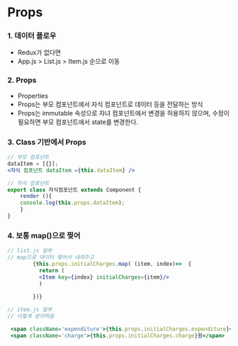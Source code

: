# Props

### 1. 데이터 플로우

* Redux가 없다면
* App.js > List.js > Item.js 순으로 이동&#x20;

### 2. Props

* Properties&#x20;
* Props는 부모 컴포넌트에서 자식 컴포넌트로 데이터 등을 전달하는 방식
* Props는 immutable 속성으로 자녀 컴포넌트에서 변경을 허용하지 않으며, 수정이 필요하면 부모 컴포넌트에서 state를 변경한다.

### 3. Class 기반에서 Props

```jsx
// 부모 컴포넌트
dataItem = [{}];
<자식 컴포넌트 dataItem ={this.dataItem} />

// 자식 컴포넌트
export class 자식컴포넌트 extends Component {
    render (){
    console.log(this.props.dataItem);
    }
}
```

### 4. 보통 map()으로 찢어

```jsx
// list.js 일부 
// map으로 데이터 찢어서 내려주고
        {this.props.initialCharges.map( (item, index)=>  {
          return (      
          <Item key={index} initialCharges={item}/>
          )
    
        })}

```

```jsx
// item.js 일부
// 이렇게 받아먹음

 <span className='expenditure'>{this.props.initialCharges.expenditure}</span>
 <span className='charge'>{this.props.initialCharges.charge}원</span>
```

